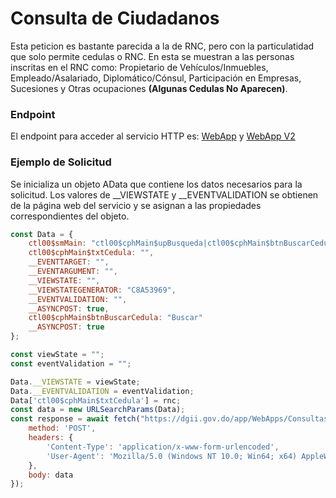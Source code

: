 # Consulta de Ciudadanos

Esta peticion es bastante parecida a la de RNC, pero con la particulatidad que solo permite cedulas o RNC. En esta se muestran a las personas inscritas en el RNC como:  Propietario de Vehículos/Inmuebles, Empleado/Asalariado, Diplomático/Cónsul, Participación en Empresas, Sucesiones y Otras ocupaciones **(Algunas Cedulas No Aparecen)**.

### Endpoint
El endpoint para acceder al servicio HTTP es: [WebApp](https://dgii.gov.do/app/WebApps/ConsultasWeb/consultas/ciudadanos.aspx) y [WebApp V2](https://dgii.gov.do/app/WebApps/ConsultasWeb2/ConsultasWeb/consultas/ciudadanos.aspx)


### Ejemplo de Solicitud 
Se inicializa un objeto AData que contiene los datos necesarios para la solicitud. Los valores de __VIEWSTATE y __EVENTVALIDATION se obtienen de la página web del servicio y se asignan a las propiedades correspondientes del objeto.


```js
const Data = {
	ctl00$smMain: "ctl00$cphMain$upBusqueda|ctl00$cphMain$btnBuscarCedula",
	ctl00$cphMain$txtCedula: "",
	__EVENTTARGET: "",
	__EVENTARGUMENT: "",
	__VIEWSTATE: "",
	__VIEWSTATEGENERATOR: "C8A53969",
	__EVENTVALIDATION: "",
	__ASYNCPOST: true,
	ctl00$cphMain$btnBuscarCedula: "Buscar"
	__ASYNCPOST: true
}; 

const viewState = "";
const eventValidation = "";

Data.__VIEWSTATE = viewState;
Data.__EVENTVALIDATION = eventValidation;
Data['ctl00$cphMain$txtCedula'] = rnc;
const data = new URLSearchParams(Data);
const response = await fetch("https://dgii.gov.do/app/WebApps/ConsultasWeb2/ConsultasWeb/consultas/ciudadanos.aspx", {
	method: 'POST',
	headers: {
		'Content-Type': 'application/x-www-form-urlencoded',
		'User-Agent': 'Mozilla/5.0 (Windows NT 10.0; Win64; x64) AppleWebKit/537.36 (KHTML, like Gecko) Chrome/101.0.0.0 Safari/537.36'
	},
	body: data
});
```